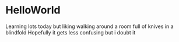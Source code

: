 # HelloWorld
Learning lots today but liking walking around a room full of knives in a blindfold
Hopefully it gets less confusing but i doubt it
